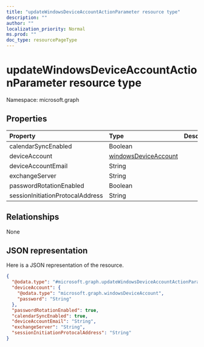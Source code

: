 ```yaml
---
title: "updateWindowsDeviceAccountActionParameter resource type"
description: ""
author: ""
localization_priority: Normal
ms.prod: ""
doc_type: resourcePageType
---
```


# updateWindowsDeviceAccountActionParameter resource type


Namespace: microsoft.graph



## Properties
|Property|Type|Description|
|:---|:---|:---|
|calendarSyncEnabled|Boolean||
|deviceAccount|[windowsDeviceAccount](../resources/windowsdeviceaccount.md)||
|deviceAccountEmail|String||
|exchangeServer|String||
|passwordRotationEnabled|Boolean||
|sessionInitiationProtocalAddress|String||

## Relationships
None

## JSON representation
Here is a JSON representation of the resource.
<!-- {
  "blockType": "resource",
  "@odata.type": "microsoft.graph.updateWindowsDeviceAccountActionParameter"
}
-->
``` json
{
  "@odata.type": "#microsoft.graph.updateWindowsDeviceAccountActionParameter",
  "deviceAccount": {
    "@odata.type": "microsoft.graph.windowsDeviceAccount",
    "password": "String"
  },
  "passwordRotationEnabled": true,
  "calendarSyncEnabled": true,
  "deviceAccountEmail": "String",
  "exchangeServer": "String",
  "sessionInitiationProtocalAddress": "String"
}
```

